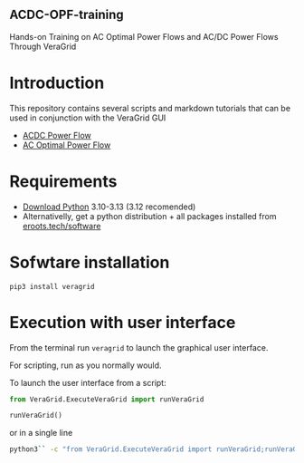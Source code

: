 ## ACDC-OPF-training
Hands-on Training on AC Optimal Power Flows and AC/DC Power Flows Through VeraGrid



# Introduction
This repository contains several scripts and markdown tutorials that can be used in conjunction with the VeraGrid GUI

- [ACDC Power Flow](acdc_power_flow.md)
- [AC Optimal Power Flow](acopf_tutorial.md)

# Requirements
- [Download Python](https://www.python.org/downloads/) 3.10-3.13 (3.12 recomended)
- Alternativelly, get a python distribution + all packages installed from [eroots.tech/software](https://www.eroots.tech/veragrid-download)

# Sofwtare installation

```shell
pip3 install veragrid
```

# Execution with user interface

From the terminal run `veragrid` to launch the graphical user interface.

For scripting, run as you normally would.

To launch the user interface from a script: 

```python
from VeraGrid.ExecuteVeraGrid import runVeraGrid

runVeraGrid()
```

or in a single line

```bash
python3`` -c "from VeraGrid.ExecuteVeraGrid import runVeraGrid;runVeraGrid()"
```


